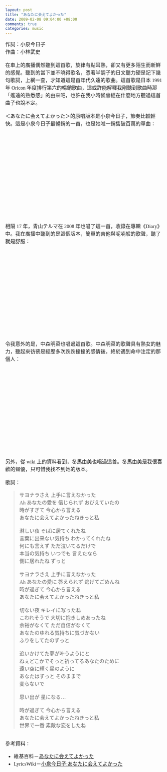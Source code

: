 ```yaml
--- 
layout: post
title: "あなたに会えてよかった"
date: 2009-02-08 09:04:00 +08:00
comments: true
categories: music
---
```


<div style="font-family: Georgia, serif; font-size: 16px;"><div>作詞：小泉今日子</div><div>作曲：小林武史</div></div><div style="font-family: Georgia, serif; font-size: 16px;"><br /></div><div style="font-family: Georgia, serif; font-size: 16px;">在車上的廣播偶然聽到這首歌，旋律有點耳熟，卻又有更多陌生而新鮮的感覺。聽到的當下並不曉得歌名，憑著半調子的日文聽力硬是記下幾句歌詞，上網一查，才知道這是首年代久遠的歌曲。這首歌是日本 1991 年 Oricon&nbsp;年度排行第六的暢銷歌曲，這或許能解釋我剛聽到歌曲時那「遙遠的熟悉感」的由來吧，也許在我小時候曾經在什麼地方聽過這首曲子也說不定。</div><div style="font-family: Georgia, serif; font-size: 16px;"><br /></div><div style="font-family: Georgia, serif; font-size: 16px;">＜あなたに会えてよかった＞的原唱版本是小泉今日子，節奏比較輕快。這是小泉今日子最暢銷的一首，也是她唯一銷售破百萬的單曲：</div><div style="font-family: Georgia, serif; font-size: 16px;"><br /></div><div class="separator" style="clear: both; text-align: center;"><object class="BLOGGER-youtube-video" classid="clsid:D27CDB6E-AE6D-11cf-96B8-444553540000" codebase="http://download.macromedia.com/pub/shockwave/cabs/flash/swflash.cab#version=6,0,40,0" data-thumbnail-src="http://0.gvt0.com/vi/BVZRFFu7VlQ/0.jpg" height="266" width="320"><param name="movie" value="http://www.youtube.com/v/BVZRFFu7VlQ&fs=1&source=uds" /><param name="bgcolor" value="#FFFFFF" /><embed width="320" height="266" src="http://www.youtube.com/v/BVZRFFu7VlQ&fs=1&source=uds" type="application/x-shockwave-flash"></embed></object></div><div style="font-family: Georgia, serif; font-size: 16px;"><br /></div><div style="font-family: Georgia, serif; font-size: 16px;">相隔 17 年，青山テルマ在 2008 年也唱了這一首，收錄在專輯《Diary》中。我在廣播中聽到的是這個版本，簡單的吉他與呢喃般的歌聲，聽了就是舒服：</div><div style="font-family: Georgia, serif; font-size: 16px;"><br /></div><div class="separator" style="clear: both; text-align: center;"><object class="BLOGGER-youtube-video" classid="clsid:D27CDB6E-AE6D-11cf-96B8-444553540000" codebase="http://download.macromedia.com/pub/shockwave/cabs/flash/swflash.cab#version=6,0,40,0" data-thumbnail-src="http://1.gvt0.com/vi/tCXB5cJTFJE/0.jpg" height="266" width="320"><param name="movie" value="http://www.youtube.com/v/tCXB5cJTFJE&fs=1&source=uds" /><param name="bgcolor" value="#FFFFFF" /><embed width="320" height="266" src="http://www.youtube.com/v/tCXB5cJTFJE&fs=1&source=uds" type="application/x-shockwave-flash"></embed></object></div><div style="font-family: Georgia, serif; font-size: 16px;"><br /></div><div style="font-family: Georgia, serif; font-size: 16px;">令我意外的是，中森明菜也唱過這首歌。中森明菜的歌聲具有熟女的魅力，聽起來彷彿是經歷多次跌跌撞撞的感情後，終於遇到命中注定的那個人：</div><div style="font-family: Georgia, serif; font-size: 16px;"><br /></div><div class="separator" style="clear: both; text-align: center;"><object class="BLOGGER-youtube-video" classid="clsid:D27CDB6E-AE6D-11cf-96B8-444553540000" codebase="http://download.macromedia.com/pub/shockwave/cabs/flash/swflash.cab#version=6,0,40,0" data-thumbnail-src="http://0.gvt0.com/vi/OupSIKNpOMA/0.jpg" height="266" width="320"><param name="movie" value="http://www.youtube.com/v/OupSIKNpOMA&fs=1&source=uds" /><param name="bgcolor" value="#FFFFFF" /><embed width="320" height="266" src="http://www.youtube.com/v/OupSIKNpOMA&fs=1&source=uds" type="application/x-shockwave-flash"></embed></object></div><div style="font-family: Georgia, serif; font-size: 16px;"><br /></div><div style="font-family: Georgia, serif; font-size: 16px;">另外，從 wiki 上的資料看到，冬馬由美也唱過這首。冬馬由美是我很喜歡的聲優，只可惜我找不到她的版本。</div><div style="font-family: Georgia, serif; font-size: 16px;"><br /></div><div style="font-family: Georgia, serif; font-size: 16px;">歌詞：</div><div style="font-family: Georgia, serif; font-size: 16px;"><div></div><blockquote><div>サヨナラさえ 上手に言えなかった</div><div>Ah あなたの愛を 信じられず おびえていたの</div><div>時がすぎて 今心から言える</div><div>あなたに会えてよかったねきっと私</div><div><br /></div><div>淋しい夜 そばに居てくれたね</div><div>言葉に出来ない気持ち わかってくれたね</div><div>何にも言えず ただ泣いてるだけで</div><div>本当の気持ち いつでも 言えたなら</div><div>側に居れたね ずっと</div><div><br /></div><div>サヨナラさえ 上手に言えなかった</div><div>Ah あなたの愛に 答えられず 逃げてごめんね</div><div>時が過ぎて 今心から言える</div><div>あなたに会えてよかったねきっと私</div><div><br /></div><div>切ない夜 キレイに写ったね</div><div>こわれそうで 大切に抱きしめあったね</div><div>余裕がなくて ただ自信がなくて</div><div>あなたのゆれる気持ちに気づかない</div><div>ふりをしてたのずっと</div><div><br /></div><div>追いかけてた夢が叶うようにと</div><div>ねぇどこかでそっと祈ってるあなたのために</div><div>遠い空に輝く星のように</div><div>あなたはずっと そのままで</div><div>変らないで</div><div><br /></div><div>思い出が 星になる…</div><div><br /></div><div>時が過ぎて 今心から言える</div><div>あなたに会えてよかったねきっと私</div><div>世界で一番 素敵な恋をしたね</div></blockquote><div></div></div><div style="font-family: Georgia, serif; font-size: 16px;"><br /></div><div style="font-family: Georgia, serif; font-size: 16px;">參考資料：</div><div style="font-family: Georgia, serif; font-size: 16px;"><ul><li>維基百科－<a href="http://ja.wikipedia.org/wiki/%E3%81%82%E3%81%AA%E3%81%9F%E3%81%AB%E4%BC%9A%E3%81%88%E3%81%A6%E3%82%88%E3%81%8B%E3%81%A3%E3%81%9F">あなたに会えてよかった</a></li><li>LyricsWiki－<a href="http://lyricwiki.org/%E5%B0%8F%E6%B3%89%E4%BB%8A%E6%97%A5%E5%AD%90:%E3%81%82%E3%81%AA%E3%81%9F%E3%81%AB%E4%BC%9A%E3%81%88%E3%81%A6%E3%82%88%E3%81%8B%E3%81%A3%E3%81%9F">小泉今日子:あなたに会えてよかった</a></li></ul></div>
